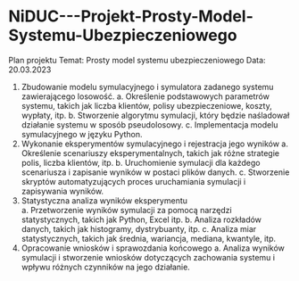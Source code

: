 # NiDUC---Projekt-Prosty-Model-Systemu-Ubezpieczeniowego

Plan projektu
Temat: Prosty model systemu ubezpieczeniowego
Data: 20.03.2023

1.	Zbudowanie modelu symulacyjnego i symulatora zadanego systemu zawierającego losowość.
a.	Określenie podstawowych parametrów systemu, takich jak liczba klientów, polisy ubezpieczeniowe, koszty, wypłaty, itp. 
b.	Stworzenie algorytmu symulacji, który będzie naśladował działanie systemu w sposób pseudolosowy. 
c.	Implementacja modelu symulacyjnego w języku Python.
2.	Wykonanie eksperymentów symulacyjnego i rejestracja jego wyników 
a.	 Określenie scenariuszy eksperymentalnych, takich jak różne strategie polis, liczba klientów, itp. 
b.	Uruchomienie symulacji dla każdego scenariusza i zapisanie wyników w postaci plików danych. 
c.	Stworzenie skryptów automatyzujących proces uruchamiania symulacji i zapisywania wyników. 
3.	Statystyczna analiza wyników eksperymentu  
a.	Przetworzenie wyników symulacji za pomocą narzędzi statystycznych, takich jak Python, Excel itp. 
b.	Analiza rozkładów danych, takich jak histogramy, dystrybuanty, itp. 
c.	Analiza miar statystycznych, takich jak średnia, wariancja, mediana, kwantyle, itp. 
4.	Opracowanie wniosków i sprawozdania końcowego 
a.	Analiza wyników symulacji i stworzenie wniosków dotyczących zachowania systemu i wpływu różnych czynników na jego działanie.
